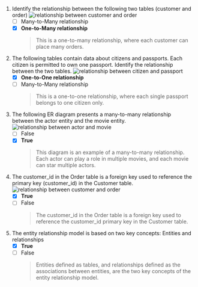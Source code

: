 1. Identify the relationship between the following two tables (customer and order)
![relationship between customer and order](https://d3c33hcgiwev3.cloudfront.net/imageAssetProxy.v1/30abf229-f9bd-4366-96f3-0a0a0fe391d5image1.png?expiry=1683936000000&hmac=LdLWhENX0hb3RV5O5xiszzIplC_wpNZymMlRD2KbKtY)
    - [ ] Many-to-Many relationship
    - [x] **One-to-Many relationship**
        > This is a one-to-many relationship, where each customer can place many orders.

2. The following tables contain data about citizens and passports. Each citizen is permitted to own one passport. Identify the relationship between the two tables.
![relationship between citizen and passport](https://d3c33hcgiwev3.cloudfront.net/imageAssetProxy.v1/30abf229-f9bd-4366-96f3-0a0a0fe391d5image2.png?expiry=1683936000000&hmac=P0-pR--vOSIDDxfTJjva9fHXMsRip3sg818hqU37ito)
    - [x] **One-to-One relationship**
    - [ ] Many-to-Many relationship
        > This is a one-to-one relationship, where each single passport belongs to one citizen only.
3. The following ER diagram presents a many-to-many relationship between the actor entity and the movie entity.
![relationship between actor and movie](https://d3c33hcgiwev3.cloudfront.net/imageAssetProxy.v1/30abf229-f9bd-4366-96f3-0a0a0fe391d5image3.png?expiry=1683936000000&hmac=jugUOOStfWpsTKx6EOKX0QjmzcLVUgXCqtMZ05XW7wU)
    - [ ] False
    - [x] **True**
        > This diagram is an example of a many-to-many relationship. Each actor can play a role in multiple movies, and each movie can star multiple actors.

4. The customer_id in the Order table is a foreign key used to reference the primary key (customer_id) in the Customer table.![relationship between customer and order](https://d3c33hcgiwev3.cloudfront.net/imageAssetProxy.v1/30abf229-f9bd-4366-96f3-0a0a0fe391d5image4.png?expiry=1683936000000&hmac=gOj1puJJuLEWKy1JiWERoe6yhMEXYTMUITF8cr3krwI)
    - [x] **True**
    - [ ] False
        > The customer_id in the Order table is a foreign key used to reference the customer_id primary key in the Customer table.

5. The entity relationship model is based on two key concepts: Entities and relationships
    - [x] **True**
    - [ ] False
        > Entities defined as tables, and relationships defined as the associations between entities, are the two key concepts of the entity relationship model.
